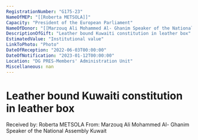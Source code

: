 ```yaml
---
RegistrationNumber: "G175-23"
NameOfMEP: "[[Roberta METSOLA]]"
Capacity: "President of the European Parliament"
NameOfDonor: "[[Marzouq Ali Mohammed Al- Ghanim Speaker of the National Assembly Kuwait]]"
DescriptionOfGift: "Leather bound Kuwaiti constitution in leather box"
EstimatedValue: "Institutional value"
LinkToPhoto: "Photo"
DateOfReception: "2022-06-03T00:00:00"
DateOfNotification: "2023-01-12T00:00:00"
Location: "DG PRES-Members' Administration Unit"
Miscellaneous: nan
---
```


# Leather bound Kuwaiti constitution in leather box

Received by: Roberta METSOLA
From: Marzouq Ali Mohammed Al- Ghanim Speaker of the National Assembly Kuwait
